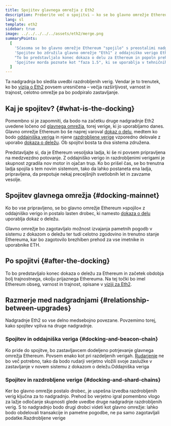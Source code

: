 ```yaml
---
title: Spojitev glavnega omrežja z Eth2
description: Preberite več o spojitvi – ko se bo glavno omrežje Ethereum pridružilo sistemu z dokazom o deležu, ki ga bo usklajevala oddajniška veriga.
lang: sl
template: eth2
sidebar: true
image: ../../../../../assets/eth2/merge.png
summaryPoints:
  [
    'Sčasoma se bo glavno omrežje Ethereum "spojilo" s preostalimi nadgradnjami Eth2.',
    'Spojitev bo združila glavno omrežje "Eth1" z oddajniško verigo Eth2 in sistemom razdrobljenih verig.',
    "To bo predstavljalo konec dokaza o delu za Ethereum in popoln prehod na dokaz o deležu.",
    'Spojitev morda poznate kot "faza 1.5", ki se uporablja v tehničnih načrtih.',
  ]
---
```


<UpgradeStatus date="~2021/22">
    Ta nadgradnja bo sledila uvedbi razdrobljenih verig. Vendar je to trenutek, ko bo <a href="/eth2/vision/">vizija o Eth2</a> povsem uresničena – večja razširljivost, varnost in trajnost, celotno omrežje pa bo podpiralo zastavljanje.
</UpgradeStatus>

## Kaj je spojitev? {#what-is-the-docking}

Pomembno si je zapomniti, da bodo na začetku druge nadgradnje Eth2 uvedene ločeno od [glavnega omrežja](/glossary/#mainnet), torej verige, ki jo uporabljamo danes. Glavno omrežje Ethereum bo še naprej varoval [dokaz o delu](/developers/docs/consensus-mechanisms/pow/), medtem ko bodo [oddajniška veriga](/eth2/beacon-chain/) in njene [razdrobljene verige](/eth2/shard-chains/) vzporedno delovale z uporabo [dokaza o deležu](/developers/docs/consensus-mechanisms/pos/). Ob spojitvi bosta ta dva sistema združena.

Predstavljajte si, da je Ethereum vesoljska ladja, ki še ni povsem pripravljena na medzvezdno potovanje. Z oddajniško verigo in razdrobljenimi verigami je skupnost zgradila nov motor in ojačan trup. Ko bo prišel čas, se bo trenutna ladja spojila s tem novim sistemom, tako da lahko postaneta ena ladja, pripravljena, da prepotuje nekaj precejšnjih svetlobnih let in zavzame vesolje.

## Spojitev glavnega omrežja {#docking-mainnet}

Ko bo vse pripravljeno, se bo glavno omrežje Ethereum »spojilo« z oddajniško verigo in postalo lasten drobec, ki namesto [dokaza o delu](/developers/docs/consensus-mechanisms/pow/) uporablja dokaz o deležu.

Glavno omrežje bo zagotavljalo možnost izvajanja pametnih pogodb v sistemu z dokazom o deležu ter tudi celotno zgodovino in trenutno stanje Ethereuma, kar bo zagotovilo brezhiben prehod za vse imetnike in uporabnike ETH.

<!-- ### Improving mainnet

Before mainnet docks with the new eth2 system, it’s probably worthwhile sorting some of the issues that are in flight – often referred to as Ethereum1.x.

These include Improvements for

- **End users**: like [EIP-1559](https://eips.ethereum.org/EIPS/eip-1559) which changes the way users bid for blockspace. In other words, making transaction fees more efficient for end users.
- **Client runners**: making running clients more sustainable by capping disk space requirements.
- **Developers**: upgrading the EVM to be more flexible.

Plus many more.

[More on Ethereum1.x](/en/learn/#eth-1x)

These improvements all have a place in Eth2 so it’s likely that their progress may affect the timing of the docking. -->

## Po spojitvi {#after-the-docking}

To bo predstavljalo konec dokaza o deležu za Ethereum in začetek obdobja bolj trajnostnega, okolju prijaznega Ethereuma. Na tej točki bo imel Ethereum obseg, varnost in trajnost, opisane v [viziji za Eth2](/eth2/vision/).

## Razmerje med nadgradnjami {#relationship-between-upgrades}

Nadgradnje Eth2 so vse delno medsebojno povezane. Povzemimo torej, kako spojitev vpliva na druge nadgradnje.

### Spojitev in oddajniška veriga {#docking-and-beacon-chain}

Ko pride do spojitve, bo zastavljavcem dodeljeno potrjevanje glavnega omrežja Ethereum. Povsem enako kot pri razdeljenih verigah. [Rudarjenje](/developers/docs/consensus-mechanisms/pow/mining/) ne bo več potrebno, tako da bodo rudarji verjetno vložili svoje zaslužke v zastavljanje v novem sistemu z dokazom o deležu.<ButtonLink to="/eth2/beacon-chain/">Oddajniška veriga</ButtonLink>

### Spojitev in razdrobljene verige {#docking-and-shard-chains}

Ker bo glavno omrežje postalo drobec, je uspešna izvedba razdrobljenih verig ključna za to nadgradnjo. Prehod bo verjetno igral pomembno vlogo za lažje odločanje skupnosti glede uvedbe druge nadgradnje razdrobljenih verig. S to nadgradnjo bodo drugi drobci videti kot glavno omrežje: lahko bodo obdelovali transakcije in pametne pogodbe, ne pa samo zagotavljali podatke.<ButtonLink to="/eth2/shard-chains/">Razdrobljene verige</ButtonLink>
